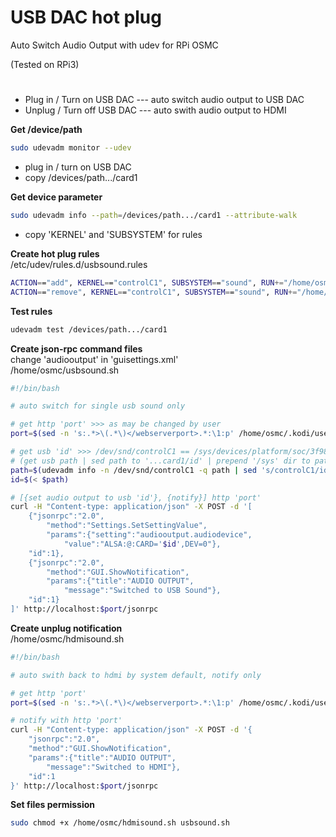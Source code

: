 # USB DAC hot plug
Auto Switch Audio Output with udev for RPi OSMC  
  
(Tested on RPi3)    
#
- Plug in / Turn on USB DAC --- auto switch audio output to USB DAC
- Unplug / Turn off USB DAC --- auto swith audio output to HDMI  

**Get /device/path**  
```sh
sudo udevadm monitor --udev
```
- plug in / turn on USB DAC
- copy /devices/path.../card1  

**Get device parameter**  
```sh
sudo udevadm info --path=/devices/path.../card1 --attribute-walk
```
- copy 'KERNEL' and 'SUBSYSTEM' for rules  

**Create hot plug rules**  
/etc/udev/rules.d/usbsound.rules  
```sh
ACTION=="add", KERNEL=="controlC1", SUBSYSTEM=="sound", RUN+="/home/osmc/usbsound.sh"
ACTION=="remove", KERNEL=="controlC1", SUBSYSTEM=="sound", RUN+="/home/osmc/hdmisound.sh"
```

**Test rules**
```sh
udevadm test /devices/path.../card1
```

**Create json-rpc command files**  
change 'audiooutput' in 'guisettings.xml'  
/home/osmc/usbsound.sh  
```sh
#!/bin/bash

# auto switch for single usb sound only

# get http 'port' >>> as may be changed by user
port=$(sed -n 's:.*>\(.*\)</webserverport>.*:\1:p' /home/osmc/.kodi/userdata/guisettings.xml)

# get usb 'id' >>> /dev/snd/controlC1 == /sys/devices/platform/soc/3f980000.usb/usb1/1-1/1-1.[1 to 4]/...
# (get usb path | sed path to '...card1/id' | prepend '/sys' dir to path) >>> get file content
path=$(udevadm info -n /dev/snd/controlC1 -q path | sed 's/controlC1/id/' | sed 's/^/\/sys/')
id=$(< $path)

# [{set audio output to usb 'id'}, {notify}] http 'port'
curl -H "Content-type: application/json" -X POST -d '[
	{"jsonrpc":"2.0", 
		"method":"Settings.SetSettingValue", 
		"params":{"setting":"audiooutput.audiodevice", 
			"value":"ALSA:@:CARD='$id',DEV=0"}, 
	"id":1},
	{"jsonrpc":"2.0", 
		"method":"GUI.ShowNotification", 
		"params":{"title":"AUDIO OUTPUT", 
			"message":"Switched to USB Sound"}, 
	"id":1}
]' http://localhost:$port/jsonrpc
```

**Create unplug notification**  
/home/osmc/hdmisound.sh  
```sh
#!/bin/bash

# auto swith back to hdmi by system default, notify only

# get http 'port'
port=$(sed -n 's:.*>\(.*\)</webserverport>.*:\1:p' /home/osmc/.kodi/userdata/guisettings.xml)

# notify with http 'port'
curl -H "Content-type: application/json" -X POST -d '{
	"jsonrpc":"2.0",
	"method":"GUI.ShowNotification", 
	"params":{"title":"AUDIO OUTPUT", 
		"message":"Switched to HDMI"}, 
	"id":1
}' http://localhost:$port/jsonrpc
```

**Set files permission**  
```sh
sudo chmod +x /home/osmc/hdmisound.sh usbsound.sh
```
